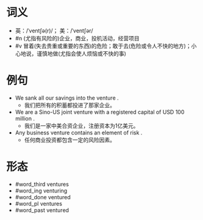 # 词义
- 英：/ˈventʃə(r)/； 美：/ˈventʃər/
- #n (尤指有风险的)企业，商业，投机活动，经营项目
- #v 冒着(失去贵重或重要的东西)的危险；敢于去(危险或令人不快的地方)；小心地说，谨慎地做(尤指会使人烦恼或不快的事)
# 例句
- We sank all our savings into the venture .
	- 我们把所有的积蓄都投进了那家企业。
- We are a Sino-US joint venture with a registered capital of USD 100 million .
	- 我们是一家中美合资企业，注册资本为1亿美元。
- Any business venture contains an element of risk .
	- 任何商业投资都包含一定的风险因素。
# 形态
- #word_third ventures
- #word_ing venturing
- #word_done ventured
- #word_pl ventures
- #word_past ventured
